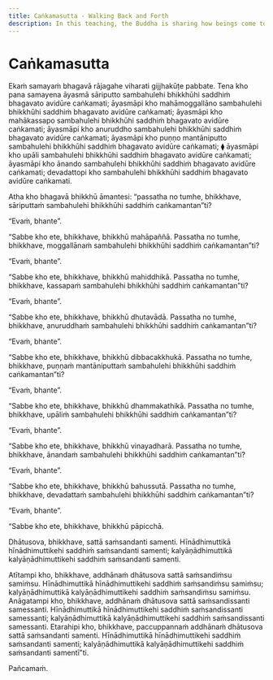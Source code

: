 ```yaml
---
title: Caṅkamasutta - Walking Back and Forth
description: In this teaching, the Buddha is sharing how beings come together and associate based on shared qualities and traits.
---
```


# Caṅkamasutta

Ekaṁ samayaṁ bhagavā rājagahe viharati gijjhakūṭe pabbate. Tena kho pana samayena āyasmā sāriputto sambahulehi bhikkhūhi saddhiṁ bhagavato avidūre caṅkamati; āyasmāpi kho mahāmoggallāno sambahulehi bhikkhūhi saddhiṁ bhagavato avidūre caṅkamati; āyasmāpi kho mahākassapo sambahulehi bhikkhūhi saddhiṁ bhagavato avidūre caṅkamati; āyasmāpi kho anuruddho sambahulehi bhikkhūhi saddhiṁ bhagavato avidūre caṅkamati; āyasmāpi kho puṇṇo mantāniputto sambahulehi bhikkhūhi saddhiṁ bhagavato avidūre caṅkamati; ⧫ āyasmāpi kho upāli sambahulehi bhikkhūhi saddhiṁ bhagavato avidūre caṅkamati; āyasmāpi kho ānando sambahulehi bhikkhūhi saddhiṁ bhagavato avidūre caṅkamati; devadattopi kho sambahulehi bhikkhūhi saddhiṁ bhagavato avidūre caṅkamati.

Atha kho bhagavā bhikkhū āmantesi: “passatha no tumhe, bhikkhave, sāriputtaṁ sambahulehi bhikkhūhi saddhiṁ caṅkamantan”ti?

“Evaṁ, bhante”.

“Sabbe kho ete, bhikkhave, bhikkhū mahāpaññā. Passatha no tumhe, bhikkhave, moggallānaṁ sambahulehi bhikkhūhi saddhiṁ caṅkamantan”ti?

“Evaṁ, bhante”.

“Sabbe kho ete, bhikkhave, bhikkhū mahiddhikā. Passatha no tumhe, bhikkhave, kassapaṁ sambahulehi bhikkhūhi saddhiṁ caṅkamantan”ti?

“Evaṁ, bhante”.

“Sabbe kho ete, bhikkhave, bhikkhū dhutavādā. Passatha no tumhe, bhikkhave, anuruddhaṁ sambahulehi bhikkhūhi saddhiṁ caṅkamantan”ti?

“Evaṁ, bhante”.

“Sabbe kho ete, bhikkhave, bhikkhū dibbacakkhukā. Passatha no tumhe, bhikkhave, puṇṇaṁ mantāniputtaṁ sambahulehi bhikkhūhi saddhiṁ caṅkamantan”ti?

“Evaṁ, bhante”.

“Sabbe kho ete, bhikkhave, bhikkhū dhammakathikā. Passatha no tumhe, bhikkhave, upāliṁ sambahulehi bhikkhūhi saddhiṁ caṅkamantan”ti?

“Evaṁ, bhante”.

“Sabbe kho ete, bhikkhave, bhikkhū vinayadharā. Passatha no tumhe, bhikkhave, ānandaṁ sambahulehi bhikkhūhi saddhiṁ caṅkamantan”ti?

“Evaṁ, bhante”.

“Sabbe kho ete, bhikkhave, bhikkhū bahussutā. Passatha no tumhe, bhikkhave, devadattaṁ sambahulehi bhikkhūhi saddhiṁ caṅkamantan”ti?

“Evaṁ, bhante”.

“Sabbe kho ete, bhikkhave, bhikkhū pāpicchā.

Dhātusova, bhikkhave, sattā saṁsandanti samenti. Hīnādhimuttikā hīnādhimuttikehi saddhiṁ saṁsandanti samenti; kalyāṇādhimuttikā kalyāṇādhimuttikehi saddhiṁ saṁsandanti samenti.

Atītampi kho, bhikkhave, addhānaṁ dhātusova sattā saṁsandiṁsu samiṁsu. Hīnādhimuttikā hīnādhimuttikehi saddhiṁ saṁsandiṁsu samiṁsu; kalyāṇādhimuttikā kalyāṇādhimuttikehi saddhiṁ saṁsandiṁsu samiṁsu. Anāgatampi kho, bhikkhave, addhānaṁ dhātusova sattā saṁsandissanti samessanti. Hīnādhimuttikā hīnādhimuttikehi saddhiṁ saṁsandissanti samessanti; kalyāṇādhimuttikā kalyāṇādhimuttikehi saddhiṁ saṁsandissanti samessanti. Etarahipi kho, bhikkhave, paccuppannaṁ addhānaṁ dhātusova sattā saṁsandanti samenti. Hīnādhimuttikā hīnādhimuttikehi saddhiṁ saṁsandanti samenti; kalyāṇādhimuttikā kalyāṇādhimuttikehi saddhiṁ saṁsandanti samentī”ti.

Pañcamaṁ.